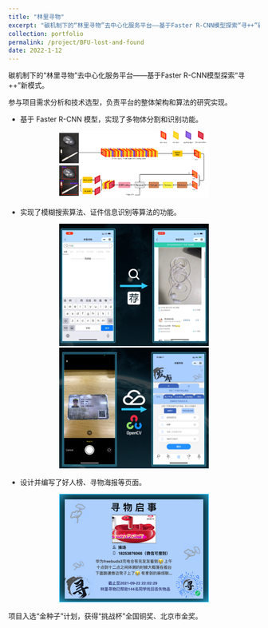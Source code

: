 ```yaml
---
title: "林里寻物"
excerpt: "碳机制下的“林里寻物”去中心化服务平台——基于Faster R-CNN模型探索“寻++”新模式 <br/><img src='/images/lost-and-found/product.png' width='200'>"
collection: portfolio
permalink: /project/BFU-lost-and-found
date: 2022-1-12
---
```


碳机制下的“林里寻物”去中心化服务平台——基于Faster R-CNN模型探索“寻++”新模式。

参与项目需求分析和技术选型，负责平台的整体架构和算法的研究实现。

- 基于 Faster R-CNN 模型，实现了多物体分割和识别功能。

<div align="center">
    <img src="/images/lost-and-found/tech.png" width="300"><br>
</div>

- 实现了模糊搜索算法、证件信息识别等算法的功能。

<div align="center">
    <img src="/images/lost-and-found/matching.png" width="300">
    <img src="/images/lost-and-found/recognition.png" width="300">
</div>

- 设计并编写了好人榜、寻物海报等页面。

<div align="center">
    <img src="/images/lost-and-found/post.png" width="300">
</div>

项目入选“金种子”计划，获得“挑战杯”全国铜奖、北京市金奖。